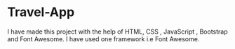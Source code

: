 # Travel-App                   
I have made this project with the help of HTML, CSS , JavaScript , Bootstrap and Font Awesome.
I have used one framework i.e Font Awesome. 
